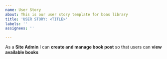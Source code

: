 ```yaml
---
name: User Story
about: This is our user story template for boas library
title: 'USER STORY: <TITLE>'
labels: ''
assignees: ''

---
```


As a **Site Admin** I can **create and manage book post** so that users can **view available books**
